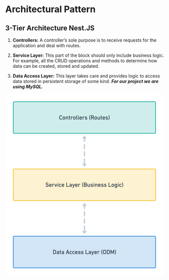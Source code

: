 # Architectural Pattern

## 3-Tier Architecture Nest.JS

1. **Controllers:** A controller’s sole purpose is to receive requests for the application and deal with routes.

2. **Service Layer:** This part of the block should only include business logic. For example, all the CRUD operations and methods to determine how data can be created, stored and updated.

3. **Data Access Layer:** This layer takes care and provides logic to access data stored in persistent storage of some kind. _**For our project we are using MySQL.**_

![](../../.gitbook/assets/image%20%286%29.png)







